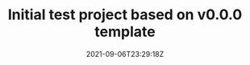 ---
date: '2021-09-06T23:29:18Z'
link: https://github.com/sscu-budapest/test-project-a/releases/tag/v0.0.0
release_id: 49095168
repo:
  description: null
  link: https://api.github.com/repos/sscu-budapest/test-project-a
  name: test-project-a
tag: v0.0.0
title: Initial test project based on v0.0.0 template
topic:
  name: Research Project
  plural: Research Projects
  topic_id: research-project
---